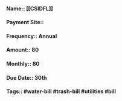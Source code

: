 #### Name:: [[CSIDFL]]
#### Payment Site:: 
#### Frequency:: Annual
#### Amount:: 80
#### Monthly:: 80
#### Due Date:: 30th
#### Tags::  #water-bill #trash-bill #utilities #bill